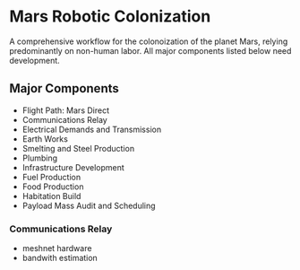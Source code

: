 # Mars Robotic Colonization
A comprehensive workflow for the colonoization of the planet Mars, relying predominantly on non-human labor. All major components listed below need development.

## Major Components
- Flight Path: Mars Direct
- Communications Relay
- Electrical Demands and Transmission
- Earth Works
- Smelting and Steel Production
- Plumbing
- Infrastructure Development
- Fuel Production
- Food Production
- Habitation Build
- Payload Mass Audit and Scheduling

### Communications Relay
- meshnet hardware
- bandwith estimation
